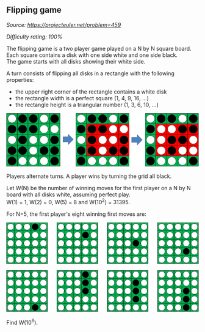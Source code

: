 Flipping game
-------------

*Source: https://projecteuler.net/problem=459*


*Difficulty rating: 100%*

The flipping game is a two player game played on a N by N square board.\
 Each square contains a disk with one side white and one side black.\
 The game starts with all disks showing their white side.

A turn consists of flipping all disks in a rectangle with the following
properties:

-   the upper right corner of the rectangle contains a white disk
-   the rectangle width is a perfect square (1, 4, 9, 16, ...)
-   the rectangle height is a triangular number (1, 3, 6, 10, ...)

![p459-flipping-game-0.png](img/p459-flipping-game-0.png)

Players alternate turns. A player wins by turning the grid all black.

Let W(N) be the number of winning moves for the first player on a N by N
board with all disks white, assuming perfect play.\
 W(1) = 1, W(2) = 0, W(5) = 8 and W(10<sup>2</sup>) = 31395.

For N=5, the first player's eight winning first moves are:

![p459-flipping-game-1.png](img/p459-flipping-game-1.png)

![p459-flipping-game-2.png](img/p459-flipping-game-2.png)

Find W(10<sup>6</sup>).
